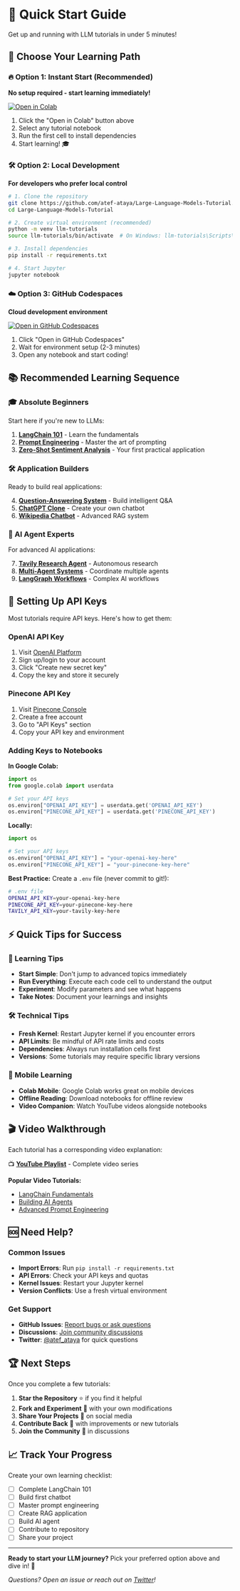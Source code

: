 # 🚀 Quick Start Guide

Get up and running with LLM tutorials in under 5 minutes!

## 🎯 Choose Your Learning Path

### 🔥 Option 1: Instant Start (Recommended)

**No setup required - start learning immediately!**

[![Open in Colab](https://colab.research.google.com/assets/colab-badge.svg)](https://colab.research.google.com/github/atef-ataya/Large-Language-Models-Tutorial)

1. Click the "Open in Colab" button above
2. Select any tutorial notebook
3. Run the first cell to install dependencies
4. Start learning! 🎓

### 🛠️ Option 2: Local Development

**For developers who prefer local control**

```bash
# 1. Clone the repository
git clone https://github.com/atef-ataya/Large-Language-Models-Tutorial.git
cd Large-Language-Models-Tutorial

# 2. Create virtual environment (recommended)
python -m venv llm-tutorials
source llm-tutorials/bin/activate  # On Windows: llm-tutorials\Scripts\activate

# 3. Install dependencies
pip install -r requirements.txt

# 4. Start Jupyter
jupyter notebook
```

### ☁️ Option 3: GitHub Codespaces

**Cloud development environment**

[![Open in GitHub Codespaces](https://github.com/codespaces/badge.svg)](https://codespaces.new/atef-ataya/Large-Language-Models-Tutorial)

1. Click "Open in GitHub Codespaces"
2. Wait for environment setup (2-3 minutes)
3. Open any notebook and start coding!

## 📚 Recommended Learning Sequence

### 🎓 Absolute Beginners

Start here if you're new to LLMs:

1. **[LangChain 101](../LangChain%20101.ipynb)** - Learn the fundamentals
2. **[Prompt Engineering](../Tutorial%20-%20Prompt%20Engineering.ipynb)** - Master the art of prompting
3. **[Zero-Shot Sentiment Analysis](../Tutorial%20-%20Zero-Shot%20Sentiment%20Analysis.ipynb)** - Your first practical application

### 🛠️ Application Builders

Ready to build real applications:

4. **[Question-Answering System](../Tutorial%20-%20Question-Answering%20Application.ipynb)** - Build intelligent Q&A
5. **[ChatGPT Clone](../ChatGPT%20Clone.ipynb)** - Create your own chatbot
6. **[Wikipedia Chatbot](../Building%20a%20Wikipedia%20Chatbot%20with%20OpenAI,%20Pinecone,%20and%20LangChain.ipynb)** - Advanced RAG system

### 🤖 AI Agent Experts

For advanced AI applications:

7. **[Tavily Research Agent](../Tutorial%20-%20Tavily%20AI%20Research%20Agent.ipynb)** - Autonomous research
8. **[Multi-Agent Systems](../Tutorial%20-%20Build%20a%20Multi-Tool%20LLM%20agent.ipynb)** - Coordinate multiple agents
9. **[LangGraph Workflows](../Tutorial%20-%20Reflection%20in%20LangGraph.ipynb)** - Complex AI workflows

## 🔑 Setting Up API Keys

Most tutorials require API keys. Here's how to get them:

### OpenAI API Key

1. Visit [OpenAI Platform](https://platform.openai.com/api-keys)
2. Sign up/login to your account
3. Click "Create new secret key"
4. Copy the key and store it securely

### Pinecone API Key

1. Visit [Pinecone Console](https://app.pinecone.io/)
2. Create a free account
3. Go to "API Keys" section
4. Copy your API key and environment

### Adding Keys to Notebooks

**In Google Colab:**

```python
import os
from google.colab import userdata

# Set your API keys
os.environ["OPENAI_API_KEY"] = userdata.get('OPENAI_API_KEY')
os.environ["PINECONE_API_KEY"] = userdata.get('PINECONE_API_KEY')
```

**Locally:**

```python
import os

# Set your API keys
os.environ["OPENAI_API_KEY"] = "your-openai-key-here"
os.environ["PINECONE_API_KEY"] = "your-pinecone-key-here"
```

**Best Practice:** Create a `.env` file (never commit to git!):

```bash
# .env file
OPENAI_API_KEY=your-openai-key-here
PINECONE_API_KEY=your-pinecone-key-here
TAVILY_API_KEY=your-tavily-key-here
```

## ⚡ Quick Tips for Success

### 🎯 Learning Tips

- **Start Simple**: Don't jump to advanced topics immediately
- **Run Everything**: Execute each code cell to understand the output
- **Experiment**: Modify parameters and see what happens
- **Take Notes**: Document your learnings and insights

### 🛠️ Technical Tips

- **Fresh Kernel**: Restart Jupyter kernel if you encounter errors
- **API Limits**: Be mindful of API rate limits and costs
- **Dependencies**: Always run installation cells first
- **Versions**: Some tutorials may require specific library versions

### 📱 Mobile Learning

- **Colab Mobile**: Google Colab works great on mobile devices
- **Offline Reading**: Download notebooks for offline review
- **Video Companion**: Watch YouTube videos alongside notebooks

## 🎬 Video Walkthrough

Each tutorial has a corresponding video explanation:

📺 **[YouTube Playlist](https://www.youtube.com/@atefataya)** - Complete video series

**Popular Video Tutorials:**

- [LangChain Fundamentals](https://www.youtube.com/@atefataya)
- [Building AI Agents](https://www.youtube.com/@atefataya)
- [Advanced Prompt Engineering](https://www.youtube.com/@atefataya)

## 🆘 Need Help?

### Common Issues

- **Import Errors**: Run `pip install -r requirements.txt`
- **API Errors**: Check your API keys and quotas
- **Kernel Issues**: Restart your Jupyter kernel
- **Version Conflicts**: Use a fresh virtual environment

### Get Support

- **GitHub Issues**: [Report bugs or ask questions](https://github.com/atef-ataya/Large-Language-Models-Tutorial/issues)
- **Discussions**: [Join community discussions](https://github.com/atef-ataya/Large-Language-Models-Tutorial/discussions)
- **Twitter**: [@atef_ataya](https://twitter.com/atef_ataya) for quick questions

## 🏆 Next Steps

Once you complete a few tutorials:

1. **Star the Repository** ⭐ if you find it helpful
2. **Fork and Experiment** 🍴 with your own modifications
3. **Share Your Projects** 📢 on social media
4. **Contribute Back** 🤝 with improvements or new tutorials
5. **Join the Community** 👥 in discussions

## 📈 Track Your Progress

Create your own learning checklist:

- [ ] Complete LangChain 101
- [ ] Build first chatbot
- [ ] Master prompt engineering
- [ ] Create RAG application
- [ ] Build AI agent
- [ ] Contribute to repository
- [ ] Share your project

---

**Ready to start your LLM journey?** Pick your preferred option above and dive in! 🚀

_Questions? Open an issue or reach out on [Twitter](https://twitter.com/atef_ataya)!_
